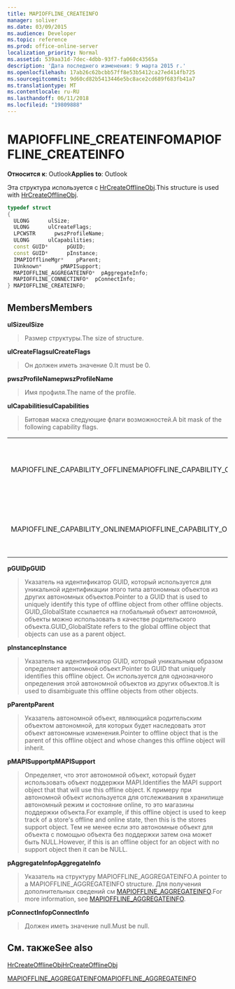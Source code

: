 ```yaml
---
title: MAPIOFFLINE_CREATEINFO
manager: soliver
ms.date: 03/09/2015
ms.audience: Developer
ms.topic: reference
ms.prod: office-online-server
localization_priority: Normal
ms.assetid: 539aa31d-7dec-4dbb-93f7-fa060c43565a
description: 'Дата последнего изменения: 9 марта 2015 г.'
ms.openlocfilehash: 17ab26c62bcbb57ff8e53b5412ca27ed414fb725
ms.sourcegitcommit: 9d60cd82b5413446e5bc8ace2cd689f683fb41a7
ms.translationtype: MT
ms.contentlocale: ru-RU
ms.lasthandoff: 06/11/2018
ms.locfileid: "19809888"
---
```

# <a name="mapiofflinecreateinfo"></a><span data-ttu-id="72ebd-103">MAPIOFFLINE_CREATEINFO</span><span class="sxs-lookup"><span data-stu-id="72ebd-103">MAPIOFFLINE_CREATEINFO</span></span>

  
  
<span data-ttu-id="72ebd-104">**Относится к**: Outlook</span><span class="sxs-lookup"><span data-stu-id="72ebd-104">**Applies to**: Outlook</span></span> 
  
<span data-ttu-id="72ebd-105">Эта структура используется с [HrCreateOfflineObj](hrcreateofflineobj.md).</span><span class="sxs-lookup"><span data-stu-id="72ebd-105">This structure is used with [HrCreateOfflineObj](hrcreateofflineobj.md).</span></span>
  
```cpp
typedef struct
{
  ULONG      ulSize;
  ULONG      ulCreateFlags;
  LPCWSTR      pwszProfileName;
  ULONG      ulCapabilities;
  const GUID*      pGUID;
  const GUID*      pInstance;
  IMAPIOfflineMgr*    pParent;
  IUnknown*      pMAPISupport;
  MAPIOFFLINE_AGGREGATEINFO*  pAggregateInfo;
  MAPIOFFLINE_CONNECTINFO*  pConnectInfo;
} MAPIOFFLINE_CREATEINFO;
```

## <a name="members"></a><span data-ttu-id="72ebd-106">Members</span><span class="sxs-lookup"><span data-stu-id="72ebd-106">Members</span></span>

 <span data-ttu-id="72ebd-107">**ulSize**</span><span class="sxs-lookup"><span data-stu-id="72ebd-107">**ulSize**</span></span>
  
> <span data-ttu-id="72ebd-108">Размер структуры.</span><span class="sxs-lookup"><span data-stu-id="72ebd-108">The size of structure.</span></span>
    
 <span data-ttu-id="72ebd-109">**ulCreateFlags**</span><span class="sxs-lookup"><span data-stu-id="72ebd-109">**ulCreateFlags**</span></span>
  
> <span data-ttu-id="72ebd-110">Он должен иметь значение 0.</span><span class="sxs-lookup"><span data-stu-id="72ebd-110">It must be 0.</span></span>
    
 <span data-ttu-id="72ebd-111">**pwszProfileName**</span><span class="sxs-lookup"><span data-stu-id="72ebd-111">**pwszProfileName**</span></span>
  
> <span data-ttu-id="72ebd-112">Имя профиля.</span><span class="sxs-lookup"><span data-stu-id="72ebd-112">The name of the profile.</span></span>
    
 <span data-ttu-id="72ebd-113">**ulCapabilities**</span><span class="sxs-lookup"><span data-stu-id="72ebd-113">**ulCapabilities**</span></span>
  
> <span data-ttu-id="72ebd-114">Битовая маска следующие флаги возможностей.</span><span class="sxs-lookup"><span data-stu-id="72ebd-114">A bit mask of the following capability flags.</span></span>
    
|||
|:-----|:-----|
|<span data-ttu-id="72ebd-115">MAPIOFFLINE_CAPABILITY_OFFLINE</span><span class="sxs-lookup"><span data-stu-id="72ebd-115">MAPIOFFLINE_CAPABILITY_OFFLINE</span></span>  <br/> |<span data-ttu-id="72ebd-116">Автономные объекта можно перейти в автономный режим.</span><span class="sxs-lookup"><span data-stu-id="72ebd-116">The offline object is capable of going offline.</span></span>  <br/> |
|<span data-ttu-id="72ebd-117">MAPIOFFLINE_CAPABILITY_ONLINE</span><span class="sxs-lookup"><span data-stu-id="72ebd-117">MAPIOFFLINE_CAPABILITY_ONLINE</span></span>  <br/> |<span data-ttu-id="72ebd-118">Автономные объект способен подключение.</span><span class="sxs-lookup"><span data-stu-id="72ebd-118">The offline object is capable of going online.</span></span>  <br/> |
   
 <span data-ttu-id="72ebd-119">**pGUID**</span><span class="sxs-lookup"><span data-stu-id="72ebd-119">**pGUID**</span></span>
  
> <span data-ttu-id="72ebd-120">Указатель на идентификатор GUID, который используется для уникальной идентификации этого типа автономных объектов из других автономных объектов.</span><span class="sxs-lookup"><span data-stu-id="72ebd-120">Pointer to a GUID that is used to uniquely identify this type of offline object from other offline objects.</span></span> <span data-ttu-id="72ebd-121">GUID_GlobalState ссылается на глобальный объект автономной, объекты можно использовать в качестве родительского объекта.</span><span class="sxs-lookup"><span data-stu-id="72ebd-121">GUID_GlobalState refers to the global offline object that objects can use as a parent object.</span></span>
    
 <span data-ttu-id="72ebd-122">**pInstance**</span><span class="sxs-lookup"><span data-stu-id="72ebd-122">**pInstance**</span></span>
  
> <span data-ttu-id="72ebd-123">Указатель на идентификатор GUID, который уникальным образом определяет автономной объект.</span><span class="sxs-lookup"><span data-stu-id="72ebd-123">Pointer to GUID that uniquely identifies this offline object.</span></span> <span data-ttu-id="72ebd-124">Он используется для однозначного определения этой автономной объектов из других объектов.</span><span class="sxs-lookup"><span data-stu-id="72ebd-124">It is used to disambiguate this offline objects from other objects.</span></span>
    
 <span data-ttu-id="72ebd-125">**pParent**</span><span class="sxs-lookup"><span data-stu-id="72ebd-125">**pParent**</span></span>
  
> <span data-ttu-id="72ebd-126">Указатель автономной объект, являющийся родительским объектом автономной, для которых будет наследовать этот объект автономные изменения.</span><span class="sxs-lookup"><span data-stu-id="72ebd-126">Pointer to offline object that is the parent of this offline object and whose changes this offline object will inherit.</span></span>
    
 <span data-ttu-id="72ebd-127">**pMAPISupport**</span><span class="sxs-lookup"><span data-stu-id="72ebd-127">**pMAPISupport**</span></span>
  
>  <span data-ttu-id="72ebd-128">Определяет, что этот автономной объект, который будет использовать объект поддержки MAPI.</span><span class="sxs-lookup"><span data-stu-id="72ebd-128">Identifies the MAPI support object that that will use this offline object.</span></span> <span data-ttu-id="72ebd-129">К примеру при автономной объект используется для отслеживания в хранилище автономный режим и состояние online, то это магазины поддержки объекта.</span><span class="sxs-lookup"><span data-stu-id="72ebd-129">For example, if this offline object is used to keep track of a store's offline and online state, then this is the stores support object.</span></span> <span data-ttu-id="72ebd-130">Тем не менее если это автономные объект для объекта с помощью объекта без поддержки затем она может быть NULL.</span><span class="sxs-lookup"><span data-stu-id="72ebd-130">However, if this is an offline object for an object with no support object then it can be NULL.</span></span> 
    
 <span data-ttu-id="72ebd-131">**pAggregateInfo**</span><span class="sxs-lookup"><span data-stu-id="72ebd-131">**pAggregateInfo**</span></span>
  
> <span data-ttu-id="72ebd-132">Указатель на структуру MAPIOFFLINE_AGGREGATEINFO.</span><span class="sxs-lookup"><span data-stu-id="72ebd-132">A pointer to a MAPIOFFLINE_AGGREGATEINFO structure.</span></span> <span data-ttu-id="72ebd-133">Для получения дополнительных сведений см [MAPIOFFLINE_AGGREGATEINFO](mapioffline_aggregateinfo.md).</span><span class="sxs-lookup"><span data-stu-id="72ebd-133">For more information, see [MAPIOFFLINE_AGGREGATEINFO](mapioffline_aggregateinfo.md).</span></span>
    
 <span data-ttu-id="72ebd-134">**pConnectInfo**</span><span class="sxs-lookup"><span data-stu-id="72ebd-134">**pConnectInfo**</span></span>
  
> <span data-ttu-id="72ebd-135">Должен иметь значение null.</span><span class="sxs-lookup"><span data-stu-id="72ebd-135">Must be null.</span></span>
    
## <a name="see-also"></a><span data-ttu-id="72ebd-136">См. также</span><span class="sxs-lookup"><span data-stu-id="72ebd-136">See also</span></span>



[<span data-ttu-id="72ebd-137">HrCreateOfflineObj</span><span class="sxs-lookup"><span data-stu-id="72ebd-137">HrCreateOfflineObj</span></span>](hrcreateofflineobj.md)
  
[<span data-ttu-id="72ebd-138">MAPIOFFLINE_AGGREGATEINFO</span><span class="sxs-lookup"><span data-stu-id="72ebd-138">MAPIOFFLINE_AGGREGATEINFO</span></span>](mapioffline_aggregateinfo.md)

